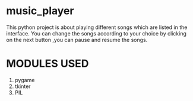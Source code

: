 # music_player

This python project is about playing different songs which are listed in the interface.
You can change the songs according to your choice by clicking on the next button ,you can pause and resume the songs.

# MODULES USED
1. pygame 
2. tkinter
3. PIL

